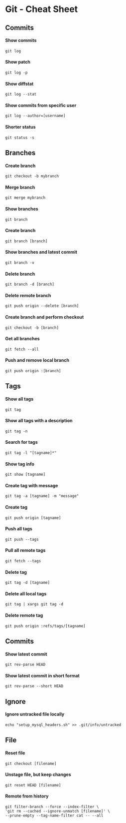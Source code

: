 # Git - Cheat Sheet

## Commits

#### Show commits
`git log`

#### Show patch
`git log -p`

#### Show diffstat
`git log --stat`

#### Show commits from specific user
`git log --author=[username]`

#### Shorter status
`git status -s`


## Branches

#### Create branch
`git checkout -b mybranch`

#### Merge branch
`git merge mybranch`

#### Show branches
`git branch`

#### Create branch
`git branch [branch]`

#### Show branches and latest commit
`git branch -v`

#### Delete branch
`git branch -d [branch]`

#### Delete remote branch
`git push origin --delete [branch]`

#### Create branch and perform checkout
`git checkout -b [branch]`

#### Get all branches
`git fetch --all`

#### Push and remove local branch
`git push origin :[branch] `


## Tags

#### Show all tags
`git tag`

#### Show all tags with a description
`git tag -n`

#### Search for tags
`git tag -l "[tagname]*"`

#### Show tag info
`git show [tagname]`

#### Create tag with message
`git tag -a [tagname] -m "message"`

#### Create tag
`git push origin [tagname]`

#### Push all tags
`git push --tags`

#### Pull all remote tags
`git fetch --tags`

#### Delete tag
`git tag -d [tagname]`

#### Delete all local tags
`git tag | xargs git tag -d`

#### Delete remote tag
`git push origin :refs/tags/[tagname]`


## Commits

#### Show latest commit
`git rev-parse HEAD`

#### Show latest commit in short format
`git rev-parse --short HEAD`


## Ignore

#### Ignore untracked file locally
`echo "setup_mysql_headers.sh" >> .git/info/untracked`


## File

#### Reset file
`git checkout [filename]`

#### Unstage file, but keep changes
`git reset HEAD [filename]`

#### Remote from history
```
git filter-branch --force --index-filter \
'git rm --cached --ignore-unmatch [filename]' \
--prune-empty --tag-name-filter cat -- --all
```

